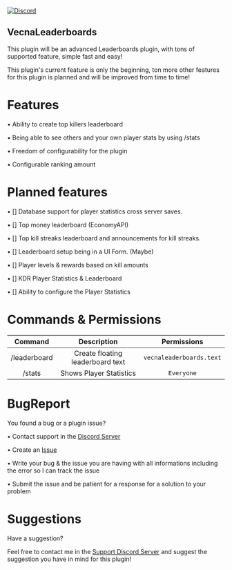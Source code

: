 [![Discord](https://img.shields.io/discord/837701868649709568.svg?label=&logo=discord&logoColor=ffffff&color=7389D8&labelColor=6A7EC2)](https://discord.gg/jWFB56RqUN) 

## VecnaLeaderboards
This plugin will be an advanced Leaderboards plugin, with tons of supported feature, simple fast and easy!

This plugin's current feature is only the beginning, ton more other features for this plugin is planned and will be improved from time to time! 


# Features 


• Ability to create top killers leaderboard

• Being able to see others and your own player stats by using /stats

• Freedom of configurability for the plugin

• Configurable ranking amount


# Planned features


• [] Database support for player statistics cross server saves.

• [] Top money leaderboard (EconomyAPI)

• [] Top kill streaks leaderboard and announcements for kill streaks.

• [] Leaderboard setup being in a UI Form. (Maybe)

• [] Player levels & rewards based on kill amounts

• [] KDR Player Statistics & Leaderboard

• [] Ability to configure the Player Statistics 


# Commands & Permissions 

|Command|Description|Permissions|
|:--:|:--:|:--:|
|/leaderboard|Create floating leaderboard text|`vecnaleaderboards.text`
|/stats|Shows Player Statistics|`Everyone`|

# BugReport

You found a bug or a plugin issue?

• Contact support in the [Discord Server](https://discord.gg/jWFB56RqUN)

• Create an [Issue](https://github.com/Vecnavium/VecnaLeaderboards/issues/new)

• Write your bug & the issue you are having with all informations including the error so I can track the issue

• Submit the issue and be patient for a response for a solution to your problem

# Suggestions

Have a suggestion?

Feel free to contact me in the [Support Discord Server](https://discord.gg/jWFB56RqUN) and suggest the suggestion you have in mind for this plugin!
